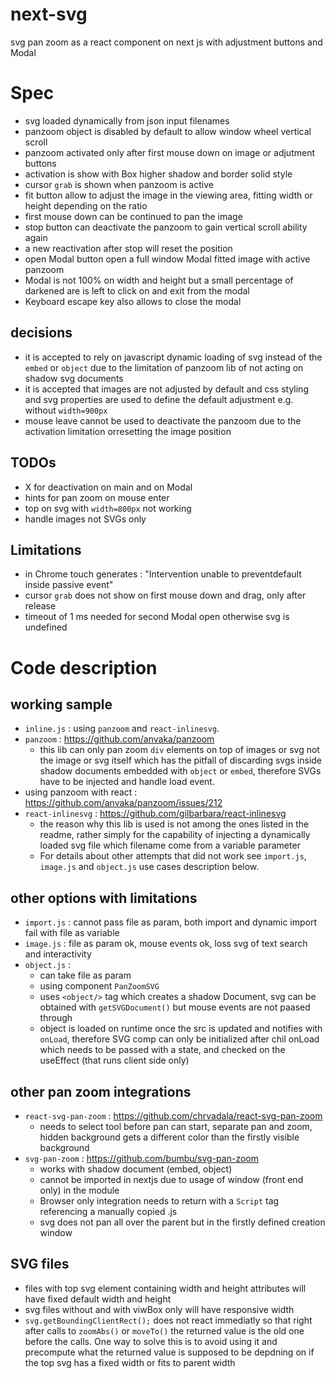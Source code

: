 # next-svg
svg pan zoom as a react component on next js with adjustment buttons and Modal

# Spec
* svg loaded dynamically from json input filenames
* panzoom object is disabled by default to allow window wheel vertical scroll
* panzoom activated only after first mouse down on image or adjutment buttons
* activation is show with Box higher shadow and border solid style
* cursor `grab` is shown when panzoom is active
* fit button allow to adjust the image in the viewing area, fitting width or height depending on the ratio
* first mouse down can be continued to pan the image
* stop button can deactivate the panzoom to gain vertical scroll ability again
* a new reactivation after stop will reset the position
* open Modal button open a full window Modal fitted image with active panzoom
* Modal is not 100% on width and height but a small percentage of darkened are is left to click on and exit from the modal
* Keyboard escape key also allows to close the modal

## decisions
* it is accepted to rely on javascript dynamic loading of svg instead of the `embed` or `object` due to the limitation of panzoom lib of not acting on shadow svg documents
* it is accepted that images are not adjusted by default and css styling and svg properties are used to define the default adjustment e.g. without `width=900px`
* mouse leave cannot be used to deactivate the panzoom due to the activation limitation orresetting the image position

## TODOs
* X for deactivation on main and on Modal
* hints for pan zoom on mouse enter
* top on svg with `width=800px` not working
* handle images not SVGs only

## Limitations
* in Chrome touch generates : "Intervention unable to preventdefault inside passive event"
* cursor `grab` does not show on first mouse down and drag, only after release
* timeout of 1 ms needed for second Modal open otherwise svg is undefined
# Code description
## working sample
* `inline.js` : using `panzoom` and `react-inlinesvg`.
* `panzoom` : https://github.com/anvaka/panzoom
    * this lib can only pan zoom `div` elements on top of images or svg not the image or svg itself which has the pitfall of discarding svgs inside shadow documents embedded with `object` or `embed`, therefore SVGs have to be injected and handle load event.
* using panzoom with react : https://github.com/anvaka/panzoom/issues/212
* `react-inlinesvg` : https://github.com/gilbarbara/react-inlinesvg
    * the reason why this lib is used is not among the ones listed in the readme, rather simply for the capability of injecting a dynamically loaded svg file which filename come from a variable parameter
    * For details about other attempts that did not work see `import.js`, `image.js` and `object.js` use cases description below.

## other options with limitations
* `import.js` : cannot pass file as param, both import and dynamic import fail with file as variable
* `image.js` : file as param ok, mouse events ok, loss svg of text search and interactivity
* `object.js` :
    * can take file as param
    * using component `PanZoomSVG`
    * uses `<object/>` tag which creates a shadow Document, svg can be obtained with `getSVGDocument()` but mouse events are not paased through
    * object is loaded on runtime once the src is updated and notifies with `onLoad`, therefore SVG comp can only be initialized after chil onLoad which needs to be passed with a state, and checked on the useEffect (that runs client side only)

## other pan zoom integrations
* `react-svg-pan-zoom` : https://github.com/chrvadala/react-svg-pan-zoom
    * needs to select tool before pan can start, separate pan and zoom, hidden background gets a different color than the firstly visible background
* `svg-pan-zoom` : https://github.com/bumbu/svg-pan-zoom
    * works with shadow document (embed, object)
    * cannot be imported in nextjs due to usage of window (front end only) in the module
    * Browser only integration needs to return with a `Script` tag referencing a manually copied .js
    * svg does not pan all over the parent but in the firstly defined creation window

## SVG files
* files with top svg element containing width and height attributes will have fixed default width and height
* svg files without and with viwBox only will have responsive width
* `svg.getBoundingClientRect();` does not react immediatly so that right after calls to `zoomAbs()` or `moveTo()` the returned value is the old one before the calls. One way to solve this is to avoid using it and precompute what the returned value is supposed to be depdning on if the top svg has a fixed width or fits to parent width

